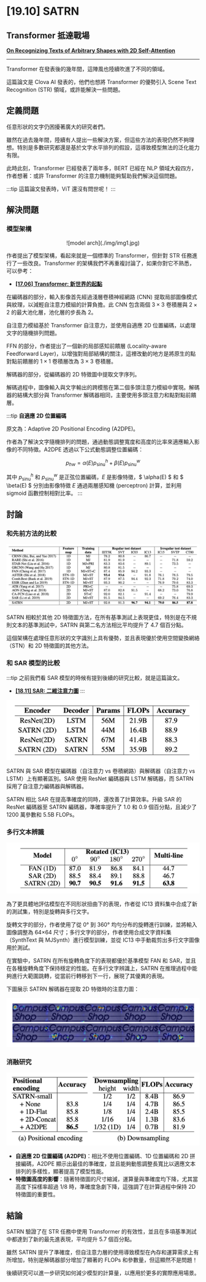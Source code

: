 # [19.10] SATRN

## Transformer 抵達戰場

[**On Recognizing Texts of Arbitrary Shapes with 2D Self-Attention**](https://arxiv.org/abs/1910.04396)

---

Transformer 在發表後的幾年間，這陣風也陸續吹進了不同的領域。

這篇論文是 Clova AI 發表的，他們也想將 Transformer 的優勢引入 Scene Text Recognition (STR) 領域，或許能解決一些問題。

## 定義問題

任意形狀的文字仍困擾著廣大的研究者們。

雖然在過去幾年間，陸續有人提出一些解決方案，但這些方法的表現仍然不夠理想。特別是多數研究都還是基於文字水平排列的假設，這導致模型無法的泛化能力有限。

此時此刻，Transformer 已經發表了兩年多，BERT 已經在 NLP 領域大殺四方，作者想著：或許 Transformer 的注意力機制能夠幫助我們解決這個問題。

:::tip
這篇論文發表時，ViT 還沒有問世呢！
:::

## 解決問題

### 模型架構

<div align="center">
<figure style={{"width": "70%"}}>
![model arch](./img/img1.jpg)
</figure>
</div>

作者提出了模型架構，看起來就是一個標準的 Transformer，但針對 STR 任務進行了一些改良。Transformer 的架構我們不再重複討論了，如果你對它不熟悉，可以參考：

- [**[17.06] Transformer: 新世界的起點**](../../transformers/1706-transformer/index.md)

在編碼器的部分，輸入影像首先經過淺層卷積神經網路 (CNN) 提取局部圖像模式與紋理，以減輕自注意力模組的計算負擔。此 CNN 包含兩個 $3 \times 3$ 卷積層與 $2 \times 2$ 的最大池化層，池化層的步長為 2。

自注意力模組基於 Transformer 自注意力，並使用自適應 2D 位置編碼，以處理文字的隨機排列問題。

FFN 的部分，作者提出了一個新的局部感知前饋層 (Locality-aware Feedforward Layer)，以增強對局部結構的關注，這裡改動的地方是將原生的點對點前饋層的 $1 \times 1$ 卷積層改為 $3 \times 3$ 卷積層。

解碼器的部分，從編碼器的 2D 特徵圖中提取文字序列。

解碼過程中，圖像輸入與文字輸出的跨模態在第二個多頭注意力模組中實現。解碼器的結構大部分與 Transformer 解碼器相同，主要使用多頭注意力和點對點前饋層。

:::tip
**自適應 2D 位置編碼**

原文為：Adaptive 2D Positional Encoding (A2DPE)。

作者為了解決文字隨機排列的問題，通過動態調整寬度和高度的比率來適應輸入影像的不同特徵。A2DPE 透過以下公式動態調整位置編碼：

$$
p_{hw} = \alpha(E) p_{\text{sinu}}^h + \beta(E) p_{\text{sinu}}^w
$$

其中 $p_{\text{sinu}}^h$ 和 $p_{\text{sinu}}^w$ 是正弦位置編碼，$E$ 是影像特徵，$ \alpha(E) $ 和 $ \beta(E) $ 分別由影像特徵 $E$ 通過兩層感知機 (perceptron) 計算，並利用 sigmoid 函數控制相對比率。
:::

## 討論

### 和先前方法的比較

![comp](./img/img3.jpg)

SATRN 相較於其他 2D 特徵圖方法，在所有基準測試上表現更佳，特別是在不規則文本的基準測試中，SATRN 與第二名方法相比平均提升了 4.7 個百分點。

這個架構在處理任意形狀的文字識別上具有優勢，並且表現優於使用空間變換網絡（STN）和 2D 特徵圖的其他方法。

### 和 SAR 模型的比較

:::tip
之前我們看 SAR 模型的時候有提到後續的研究比較，就是這篇論文。

- [**[18.11] SAR: 二維注意力圖**](../1811-sar/index.md)
  :::

![sar](./img/img4.jpg)

SATRN 與 SAR 模型在編碼器（自注意力 vs 卷積網路）與解碼器（自注意力 vs LSTM）上有顯著區別。SAR 使用 ResNet 編碼器與 LSTM 解碼器，而 SATRN 採用了自注意力編碼器與解碼器。

SATRN 相比 SAR 在提高準確度的同時，還改善了計算效率。升級 SAR 的 ResNet 編碼器至 SATRN 編碼器，準確率提升了 1.0 和 0.9 個百分點，且減少了 1200 萬參數和 5.5B FLOPs。

### 多行文本辨識

![multi](./img/img10.jpg)

為了更具體地評估模型在不同形狀扭曲下的表現，作者從 IC13 資料集中合成了新的測試集，特別是旋轉與多行文字。

旋轉文字的部分，作者使用了從 0° 到 360° 均勻分布的旋轉進行訓練，並將輸入圖像調整為 64×64 尺寸；多行文字的部分，作者使用合成文字資料集（SynthText 與 MJSynth）進行模型訓練，並從 IC13 中手動裁剪出多行文字圖像用於測試。

在實驗中，SATRN 在所有旋轉角度下的表現都優於基準模型 FAN 和 SAR，並且在各種旋轉角度下保持穩定的性能。在多行文字辨識上，SATRN 在推理過程中能夠進行大範圍跳轉，從當前行轉移到下一行，展現了其優異的表現。

下圖展示 SATRN 解碼器在提取 2D 特徵時的注意力圖：

![multi](./img/img11.jpg)

### 消融研究

![ablation](./img/img7.jpg)

- **自適應 2D 位置編碼 (A2DPE)**：相比不使用位置編碼、1D 位置編碼和 2D 拼接編碼，A2DPE 顯示出最佳的準確度，並且能夠動態調整長寬比以適應文本排列的多樣性，顯著提高了模型性能。
- **特徵圖高度的影響**：隨著特徵圖的尺寸縮減，運算量與準確度均下降，尤其當高度下採樣率超過 1/8 時，準確度急劇下降，這強調了在計算過程中保持 2D 特徵圖的重要性。

## 結論

SATRN 驗證了在 STR 任務中使用 Transformer 的有效性，並且在多項基準測試中都達到了新的最先進表現，平均提升 5.7 個百分點。

雖然 SATRN 提升了準確度，但自注意力層的使用導致模型在內存和運算需求上有所增加，特別是解碼器部分增加了顯著的 FLOPs 和參數量，但這顯然不是問題！

後續研究可以進一步研究如何減少模型的計算量，以應用於更多的實際應用場景。
